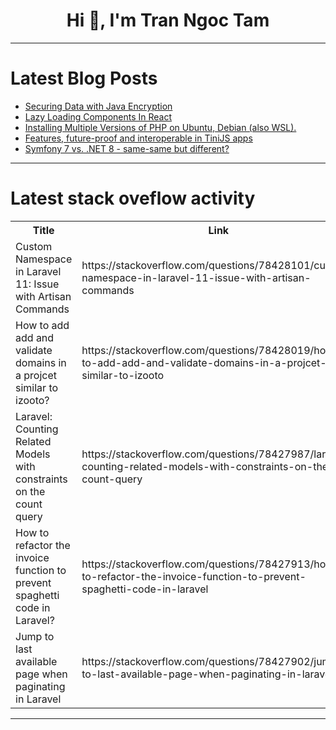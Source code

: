 <h1 align="center">Hi 👋, I'm Tran Ngoc Tam</h1>

---

# Latest Blog Posts 
<!-- BLOG-POST-LIST:START -->
- [Securing Data with Java Encryption](https://dev.to/dbillion/securing-data-with-java-encryption-3kjl)
- [Lazy Loading Components In React](https://dev.to/bipinrajbhar/lazy-loading-components-in-react-3g25)
- [Installing Multiple Versions of PHP on Ubuntu, Debian &lpar;also WSL&rpar;.](https://dev.to/angelalexqc/installing-multiple-versions-of-php-on-ubuntu-debian-also-wsl-5hjp)
- [Features, future-proof and interoperable in TiniJS apps](https://dev.to/lamnhan/features-future-proof-and-interoperable-in-tinijs-apps-48dh)
- [Symfony 7 vs. .NET 8 - same-same but different?](https://dev.to/awons/symfony-7-vs-net-8-same-same-but-different-9ob)
<!-- BLOG-POST-LIST:END -->

---

# Latest stack oveflow activity
<table>
  <tr><th>Title</th><th>Link</th></tr>
  <!-- STACKOVERFLOW:START --><tr><td>Custom Namespace in Laravel 11: Issue with Artisan Commands</td><td>https://stackoverflow.com/questions/78428101/custom-namespace-in-laravel-11-issue-with-artisan-commands</td></tr><tr><td>How to add add and validate domains in a projcet similar to izooto?</td><td>https://stackoverflow.com/questions/78428019/how-to-add-add-and-validate-domains-in-a-projcet-similar-to-izooto</td></tr><tr><td>Laravel: Counting Related Models with constraints on the count query</td><td>https://stackoverflow.com/questions/78427987/laravel-counting-related-models-with-constraints-on-the-count-query</td></tr><tr><td>How to refactor the invoice function to prevent spaghetti code in Laravel?</td><td>https://stackoverflow.com/questions/78427913/how-to-refactor-the-invoice-function-to-prevent-spaghetti-code-in-laravel</td></tr><tr><td>Jump to last available page when paginating in Laravel</td><td>https://stackoverflow.com/questions/78427902/jump-to-last-available-page-when-paginating-in-laravel</td></tr><!-- STACKOVERFLOW:END -->
</table>

---


